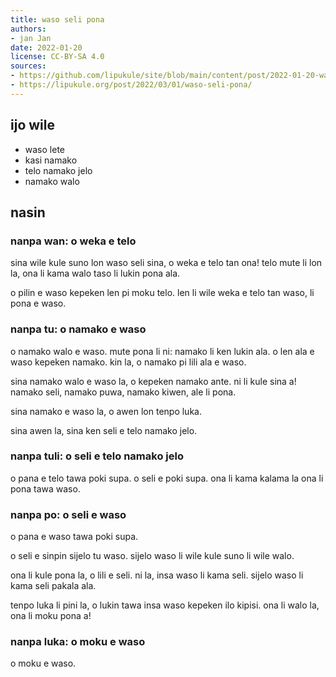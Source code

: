 ```yaml
---
title: waso seli pona
authors:
- jan Jan
date: 2022-01-20
license: CC-BY-SA 4.0
sources:
- https://github.com/lipukule/site/blob/main/content/post/2022-01-20-waso-seli-pona.md
- https://lipukule.org/post/2022/03/01/waso-seli-pona/
---
```


## ijo wile

* waso lete
* kasi namako
* telo namako jelo
* namako walo

## nasin

### nanpa wan: o weka e telo

sina wile kule suno lon waso seli sina, o weka e telo tan ona! telo mute li lon la, ona li kama walo taso li lukin pona ala.

o pilin e waso kepeken len pi moku telo. len li wile weka e telo tan waso, li pona e waso.

### nanpa tu: o namako e waso

o namako walo e waso. mute pona li ni: namako li ken lukin ala. o len ala e waso kepeken namako. kin la, o namako pi lili ala e waso.

sina namako walo e waso la, o kepeken namako ante. ni li kule sina a! namako seli, namako puwa, namako kiwen, ale li pona.

sina namako e waso la, o awen lon tenpo luka.

sina awen la, sina ken seli e telo namako jelo.

### nanpa tuli: o seli e telo namako jelo

o pana e telo tawa poki supa. o seli e poki supa. ona li kama kalama la ona li pona tawa waso.

### nanpa po: o seli e waso

o pana e waso tawa poki supa.

o seli e sinpin sijelo tu waso. sijelo waso li wile kule suno li wile walo.

ona li kule pona la, o lili e seli. ni la, insa waso li kama seli. sijelo waso li kama seli pakala ala.

tenpo luka li pini la, o lukin tawa insa waso kepeken ilo kipisi. ona li walo la, ona li moku pona a!

### nanpa luka: o moku e waso

o moku e waso.